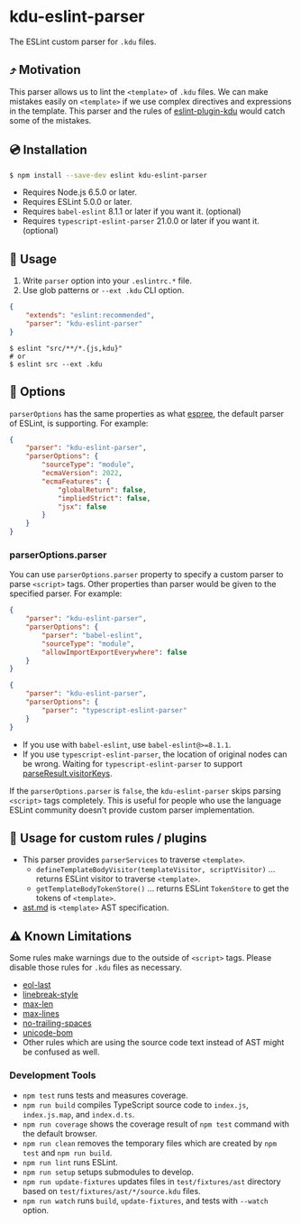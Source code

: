 # kdu-eslint-parser

The ESLint custom parser for `.kdu` files.

## ⤴️ Motivation

This parser allows us to lint the `<template>` of `.kdu` files. We can make mistakes easily on `<template>` if we use complex directives and expressions in the template. This parser and the rules of [eslint-plugin-kdu](https://github.com/khanhduy1407/eslint-plugin-kdu) would catch some of the mistakes.

## 💿 Installation

```bash
$ npm install --save-dev eslint kdu-eslint-parser
```

- Requires Node.js 6.5.0 or later.
- Requires ESLint 5.0.0 or later.
- Requires `babel-eslint` 8.1.1 or later if you want it. (optional)
- Requires `typescript-eslint-parser` 21.0.0 or later if you want it. (optional)

## 📖 Usage

1. Write `parser` option into your `.eslintrc.*` file.
2. Use glob patterns or `--ext .kdu` CLI option.

```json
{
    "extends": "eslint:recommended",
    "parser": "kdu-eslint-parser"
}
```

```console
$ eslint "src/**/*.{js,kdu}"
# or
$ eslint src --ext .kdu
```

## 🔧 Options

`parserOptions` has the same properties as what [espree](https://github.com/eslint/espree#usage), the default parser of ESLint, is supporting.
For example:

```json
{
    "parser": "kdu-eslint-parser",
    "parserOptions": {
        "sourceType": "module",
        "ecmaVersion": 2022,
        "ecmaFeatures": {
            "globalReturn": false,
            "impliedStrict": false,
            "jsx": false
        }
    }
}
```

### parserOptions.parser

You can use `parserOptions.parser` property to specify a custom parser to parse `<script>` tags.
Other properties than parser would be given to the specified parser.
For example:

```json
{
    "parser": "kdu-eslint-parser",
    "parserOptions": {
        "parser": "babel-eslint",
        "sourceType": "module",
        "allowImportExportEverywhere": false
    }
}
```

```json
{
    "parser": "kdu-eslint-parser",
    "parserOptions": {
        "parser": "typescript-eslint-parser"
    }
}
```

- If you use with `babel-eslint`, use `babel-eslint@>=8.1.1`.
- If you use `typescript-eslint-parser`, the location of original nodes can be wrong. Waiting for `typescript-eslint-parser` to support [parseResult.visitorKeys](https://eslint.org/docs/developer-guide/working-with-plugins#working-with-custom-parsers).

If the `parserOptions.parser` is `false`, the `kdu-eslint-parser` skips parsing `<script>` tags completely.
This is useful for people who use the language ESLint community doesn't provide custom parser implementation.

## 🎇 Usage for custom rules / plugins

- This parser provides `parserServices` to traverse `<template>`.
    - `defineTemplateBodyVisitor(templateVisitor, scriptVisitor)` ... returns ESLint visitor to traverse `<template>`.
    - `getTemplateBodyTokenStore()` ... returns ESLint `TokenStore` to get the tokens of `<template>`.
- [ast.md](./docs/ast.md) is `<template>` AST specification.

## ⚠️ Known Limitations

Some rules make warnings due to the outside of `<script>` tags.
Please disable those rules for `.kdu` files as necessary.

- [eol-last](http://eslint.org/docs/rules/eol-last)
- [linebreak-style](http://eslint.org/docs/rules/linebreak-style)
- [max-len](http://eslint.org/docs/rules/max-len)
- [max-lines](http://eslint.org/docs/rules/max-lines)
- [no-trailing-spaces](http://eslint.org/docs/rules/no-trailing-spaces)
- [unicode-bom](http://eslint.org/docs/rules/unicode-bom)
- Other rules which are using the source code text instead of AST might be confused as well.

### Development Tools

- `npm test` runs tests and measures coverage.
- `npm run build` compiles TypeScript source code to `index.js`, `index.js.map`, and `index.d.ts`.
- `npm run coverage` shows the coverage result of `npm test` command with the default browser.
- `npm run clean` removes the temporary files which are created by `npm test` and `npm run build`.
- `npm run lint` runs ESLint.
- `npm run setup` setups submodules to develop.
- `npm run update-fixtures` updates files in `test/fixtures/ast` directory based on `test/fixtures/ast/*/source.kdu` files.
- `npm run watch` runs `build`, `update-fixtures`, and tests with `--watch` option.
